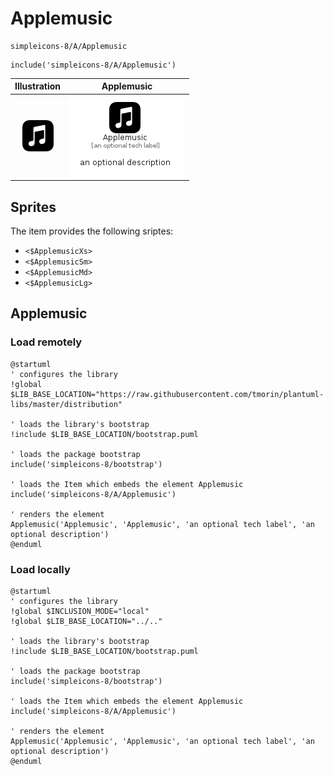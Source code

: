 # Applemusic


```text
simpleicons-8/A/Applemusic
```

```text
include('simpleicons-8/A/Applemusic')
```



| Illustration | Applemusic |
| :---: | :---: |
| ![illustration for Illustration](../../simpleicons-8/A/Applemusic.png) | ![illustration for Applemusic](../../simpleicons-8/A/Applemusic.Local.png) |



## Sprites
The item provides the following sriptes:

- `<$ApplemusicXs>`
- `<$ApplemusicSm>`
- `<$ApplemusicMd>`
- `<$ApplemusicLg>`





## Applemusic

### Load remotely
```plantuml
@startuml
' configures the library
!global $LIB_BASE_LOCATION="https://raw.githubusercontent.com/tmorin/plantuml-libs/master/distribution"

' loads the library's bootstrap
!include $LIB_BASE_LOCATION/bootstrap.puml

' loads the package bootstrap
include('simpleicons-8/bootstrap')

' loads the Item which embeds the element Applemusic
include('simpleicons-8/A/Applemusic')

' renders the element
Applemusic('Applemusic', 'Applemusic', 'an optional tech label', 'an optional description')
@enduml
```

### Load locally
```plantuml
@startuml
' configures the library
!global $INCLUSION_MODE="local"
!global $LIB_BASE_LOCATION="../.."

' loads the library's bootstrap
!include $LIB_BASE_LOCATION/bootstrap.puml

' loads the package bootstrap
include('simpleicons-8/bootstrap')

' loads the Item which embeds the element Applemusic
include('simpleicons-8/A/Applemusic')

' renders the element
Applemusic('Applemusic', 'Applemusic', 'an optional tech label', 'an optional description')
@enduml
```

